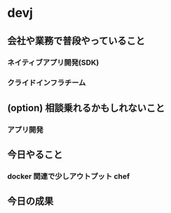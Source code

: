 # devj

## 会社や業務で普段やっていること
### ネイティブアプリ開発(SDK)
### クライドインフラチーム

## (option) 相談乗れるかもしれないこと
### アプリ開発

## 今日やること
### docker 関連で少しアウトプット chef

## 今日の成果
